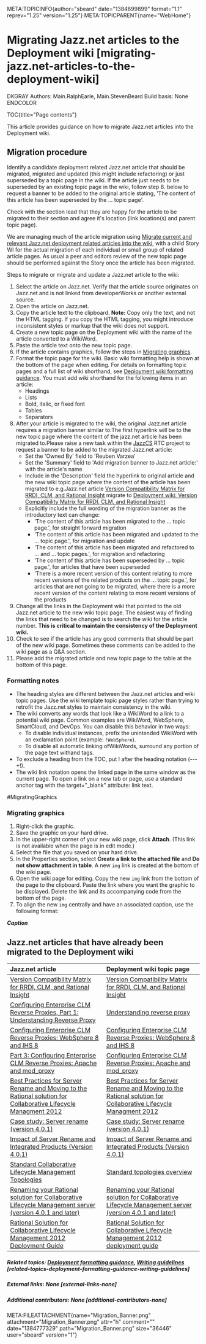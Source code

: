 META:TOPICINFO{author="sbeard" date="1384899899" format="1.1"
reprev="1.25" version="1.25"} META:TOPICPARENT{name="WebHome"}

# Migrating Jazz.net articles to the Deployment wiki [migrating-jazz.net-articles-to-the-deployment-wiki]

DKGRAY Authors: Main.RalphEarle, Main.StevenBeard Build basis: None
ENDCOLOR

TOC{title="Page contents"}

This article provides guidance on how to migrate Jazz.net articles into
the Deployment wiki.

## Migration procedure

Identify a candidate deployment related Jazz.net article that should be
migrated, migrated and updated (this might include refactoring) or just
superseded by a topic page in the wiki. If the article just needs to be
superseded by an existing topic page in the wiki, follow step 8. below
to request a banner to be added to the original article stating, 'The
content of this article has been superseded by the ... topic page'.

Check with the section lead that they are happy for the article to be
migrated to their section and agree it's location (link location(s) and
parent topic page).

We are managing much of the article migration using [Migrate current and
relevant Jazz.net deployment related articles into the
wiki](https://jazz.net/jazz02/web/projects/Deployment20Wiki#action=com.ibm.team.workitem.viewWorkItem&id=94658),
with a child Story WI for the actual migration of each individual or
small group of related article pages. As usual a peer and editors review
of the new topic page should be performed against the Story once the
article has been migrated.

Steps to migrate or migrate and update a Jazz.net article to the wiki:

1.  Select the article on Jazz.net. Verify that the article source
    originates on Jazz.net and is not linked from developerWorks or
    another external source.
2.  Open the article on Jazz.net.
3.  Copy the article text to the clipboard. **Note:** Copy only the
    text, and not the HTML tagging. If you copy the HTML tagging, you
    might introduce inconsistent styles or markup that the wiki does not
    support.
4.  Create a new topic page on the Deployment wiki with the name of the
    article converted to a WikiWord.
5.  Paste the article text onto the new topic page.
6.  If the article contains graphics, follow the steps in [Migrating
    graphics](#MigratingGraphics).
7.  Format the topic page for the wiki. Basic wiki formatting help is
    shown at the bottom of the page when editing. For details on
    formatting topic pages and a full list of wiki shorthand, see
    [Deployment wiki formatting guidance](DeploymentFormattingGuidance).
    You must add wiki shorthand for the following items in an article:
    -   Headings
    -   Lists
    -   Bold, italic, or fixed font
    -   Tables
    -   Separators
8.  After your article is migrated to the wiki, the original Jazz.net
    article requires a migration banner similar to:The first hyperlink
    will be to the new topic page where the content of the jazz.net
    article has been migrated to.Please raise a new task within the
    [JazzCS](https://jazz.net/jazz02/web/projects/JazzCS#action=com.ibm.team.workitem.newWorkItem&type=task&ts=1380069013000)
    RTC project to request a banner to be added to the migrated Jazz.net
    article:
    -   Set the 'Owned By' field to 'Reuben Varzea'
    -   Set the 'Summary' field to 'Add migration banner to Jazz.net
        article:' with the article's name
    -   Include in the 'Description' field the hyperlink to original
        article and the new wiki topic page where the content of the
        article has been migrated to e.g.Jazz.net article [Version
        Compatibility Matrix for RRDI, CLM, and Rational
        Insight](https://jazz.net/library/article/1199) migrate to
        [Deployment wiki: Version Compatibility Matrix for RRDI, CLM,
        and Rational
        Insight](https://jazz.net/wiki/bin/view/Deployment/VersionCompatibilityCLMRRDIAndInsight)
    -   Explicitly include the full wording of the migration banner as
        the introductory text can change:
        -   'The content of this article has been migrated to the ...
            topic page.', for straight forward migration
        -   'The content of this article has been migrated and updated
            to the ... topic page.', for migration and update
        -   'The content of this article has been migrated and
            refactored to ... and ... topic pages.', for migration and
            refactoring
        -   'The content of this article has been superseded by ...
            topic page.', for articles that have been superseded
        -   'There is a more recent version of this content relating to
            more recent versions of the related products on the ...
            topic page.', for articles that are not going to be
            migrated, where there is a more recent version of the
            content relating to more recent versions of the products
9.  Change all the links in the Deployment wiki that pointed to the old
    Jazz.net article to the new wiki topic page. The easiest way of
    finding the links that need to be changed is to search the wiki for
    the article number. **This is critical to maintain the consistency
    of the Deployment wiki.**
10.  Check to see if the article has any good comments that should be
    part of the new wiki page. Sometimes these comments can be added to
    the wiki page as a Q&A section.
11. Please add the migrated article and new topic page to the table at
    the bottom of this page.

### Formatting notes

-   The heading styles are different between the Jazz.net articles and
    wiki topic pages. Use the wiki template topic page styles rather
    than trying to retrofit the Jazz.net styles to maintain consistency
    in the wiki.
-   The wiki converts any words that look like a WikiWord to a link to a
    potential wiki page. Common examples are WikiWord, WebSphere,
    SmartCloud, and DevOps. You can disable this behavior in two ways:
    -   To disable individual instances, prefix the unintended WikiWord
        with an exclamation point (example: `!WebSphere`).
    -   To disable all automatic linking ofWikiWords, surround any
        portion of the page text withand tags.
-   To exclude a heading from the TOC, put ! after the heading notation
    (---+!).
-   The wiki link notation opens the linked page in the same window as
    the current page. To open a link on a new tab or page, use a
    standard anchor tag with the target="\_blank" attribute: link text.

\#MigratingGraphics

### Migrating graphics

1.  Right-click the graphic.
2.  Save the graphic on your hard drive.
3.  In the upper-right corner of your new wiki page, click **Attach**.
    (This link is not available when the page is in edit mode.)
4.  Select the file that you saved on your hard drive.
5.  In the Properties section, select **Create a link to the attached
    file** and **Do not show attachment in table**. A new `img` link is
    created at the bottom of the wiki page.
6.  Open the wiki page for editing. Copy the new `img` link from the
    bottom of the page to the clipboard. Paste the link where you want
    the graphic to be displayed. Delete the link and its accompanying
    code from the bottom of the page.
7.  To align the new `img` centrally and have an associated caption, use
    the following format:

***Caption***

## Jazz.net articles that have already been migrated to the Deployment wiki

| Jazz.net article | Deployment wiki topic page |
|:---|:---|
| [Version Compatibility Matrix for RRDI, CLM, and Rational Insight](https://jazz.net/library/article/1199) | [Version Compatibility Matrix for RRDI, CLM, and Rational Insight](VersionCompatibilityCLMRRDIAndInsight) |
| [Configuring Enterprise CLM Reverse Proxies, Part 1: Understanding Reverse Proxy](https://jazz.net/library/article/744) | [Understanding reverse proxy](UnderstandingReverseProxy) |
| [Configuring Enterprise CLM Reverse Proxies: WebSphere 8 and IHS 8](https://jazz.net/library/article/745) | [Configuring Enterprise CLM Reverse Proxies: WebSphere 8 and IHS 8](https://jazz.net/library/article/745) |
| [Part 3: Configuring Enterprise CLM Reverse Proxies: Apache and mod_proxy](https://jazz.net/library/article/1066) | [Configuring Enterprise CLM Reverse Proxies: Apache and mod_proxy](ConfigureCLMEnterpriseReverseProxyWithApache) |
| [Best Practices for Server Rename and Moving to the Rational solution for Collaborative Lifecycle Managment 2012](https://jazz.net/library/article/1116) | [Best Practices for Server Rename and Moving to the Rational solution for Collaborative Lifecycle Managment 2012](https://jazz.net/wiki/bin/view/Deployment/ServerRenameBestPractices) |
| [Case study: Server rename (version 4.0.1)](https://jazz.net/library/article/1148) | [Case study: Server rename (version 4.0.1)](https://jazz.net/wiki/bin/view/Deployment/ServerRenameCaseStudy) |
| [Impact of Server Rename and Integrated Products (Version 4.0.1)](https://jazz.net/library/article/1120) | [Impact of Server Rename and Integrated Products (Version 4.0.1)](https://jazz.net/wiki/bin/view/Deployment/ServerRenameImpact401) |
| [Standard Collaborative Lifecycle Management Topologies](https://jazz.net/library/article/820) | [Standard topologies overview ](https://jazz.net/wiki/bin/view/Deployment/StandardTopologiesOverview) |
| [Renaming your Rational solution for Collaborative Lifecycle Management server (version 4.0.1 and later)](https://jazz.net/library/article/1081) | [Renaming your Rational solution for Collaborative Lifecycle Management server (version 4.0.1 and later)](https://jazz.net/wiki/bin/view/Deployment/ServerRenameCLM401) |
| [Rational Solution for Collaborative Lifecycle Management 2012 Deployment Guide](https://jazz.net/library/article/832) | [Rational Solution for Collaborative Lifecycle Management 2012 deployment guide](https://jazz.net/wiki/bin/view/Deployment/CLM2012DeploymentGuide) |

##### Related topics: [Deployment formatting guidance](DeploymentFormattingGuidance), [Writing guidelines](DeploymentWritingGuidelines) [related-topics-deployment-formatting-guidance-writing-guidelines]

##### External links: None [external-links-none]

##### Additional contributors: None [additional-contributors-none]

META:FILEATTACHMENT{name="Migration_Banner.png"
attachment="Migration_Banner.png" attr="h" comment="" date="1384777329"
path="Migration_Banner.png" size="36446" user="sbeard" version="1"}
